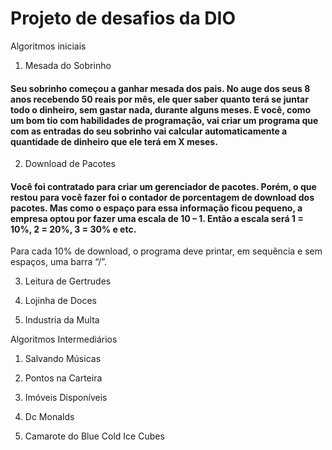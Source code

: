 # Projeto de desafios da DIO

Algoritmos iniciais
 
1. Mesada do Sobrinho

#### Seu sobrinho começou a ganhar mesada dos pais. No auge dos seus 8 anos recebendo 50 reais por mês, ele quer saber quanto terá se juntar todo o dinheiro, sem gastar nada, durante alguns meses. E você, como um bom tio com habilidades de programação, vai criar um programa que com as entradas do seu sobrinho vai calcular automaticamente a quantidade de dinheiro que ele terá em X meses.


2. Download de Pacotes

#### Você foi contratado para criar um gerenciador de pacotes. Porém, o que restou para você fazer foi o contador de porcentagem de download dos pacotes. Mas como o espaço para essa informação ficou pequeno, a empresa optou por fazer uma escala de 10 – 1. Então a escala será 1 = 10%, 2 = 20%, 3 = 30% e etc.
Para cada 10% de download, o programa deve printar, em sequência e sem espaços, uma barra “/”.

3. Leitura de Gertrudes

4. Lojinha de Doces

5. Industria da Multa


Algoritmos Intermediários

1. Salvando Músicas

2. Pontos na Carteira 

3. Imóveis Disponíveis

4. Dc Monalds
   
5. Camarote do Blue Cold Ice Cubes